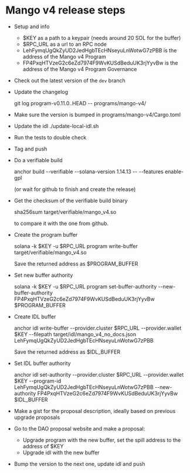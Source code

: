 # Mango v4 release steps

- Setup and info

  - $KEY as a path to a keypair (needs around 20 SOL for the buffer)
  - $RPC_URL as a url to an RPC node
  - LehFymqUgQkZyUD2JedHgbTEcHNseyuLnWotwG7zPBB is the address of the Mango v4 Program
  - FP4PxqHTVzeG2c6eZd7974F9WvKUSdBeduUK3rjYyvBw is the address of the Mango v4 Program Governance

- Check out the latest version of the `dev` branch

- Update the changelog

  git log program-v0.11.0..HEAD -- programs/mango-v4/

- Make sure the version is bumped in programs/mango-v4/Cargo.toml

- Update the idl ./update-local-idl.sh

- Run the tests to double check

- Tag and push

- Do a verifiable build

  anchor build --verifiable --solana-version 1.14.13 -- --features enable-gpl

  (or wait for github to finish and create the release)

- Get the checksum of the verifiable build binary

  sha256sum target/verifiable/mango_v4.so

  to compare it with the one from github.

- Create the program buffer

  solana -k $KEY -u $RPC_URL program write-buffer target/verifiable/mango_v4.so

  Save the returned address as $PROGRAM_BUFFER

- Set new buffer authority

  solana -k $KEY -u $RPC_URL program set-buffer-authority --new-buffer-authority FP4PxqHTVzeG2c6eZd7974F9WvKUSdBeduUK3rjYyvBw $PROGRAM_BUFFER

- Create IDL buffer

  anchor idl write-buffer --provider.cluster $RPC_URL --provider.wallet $KEY --filepath target/idl/mango_v4_no_docs.json LehFymqUgQkZyUD2JedHgbTEcHNseyuLnWotwG7zPBB

  Save the returned address as $IDL_BUFFER

- Set IDL buffer authority

  anchor idl set-authority --provider.cluster $RPC_URL --provider.wallet $KEY --program-id LehFymqUgQkZyUD2JedHgbTEcHNseyuLnWotwG7zPBB --new-authority FP4PxqHTVzeG2c6eZd7974F9WvKUSdBeduUK3rjYyvBw $IDL_BUFFER

- Make a gist for the proposal description, ideally based on previous upgrade proposals

- Go to the DAO proposal website and make a proposal:
  - Upgrade program with the new buffer, set the spill address to the address of $KEY
  - Upgrade idl with the new buffer

- Bump the version to the next one, update idl and push
